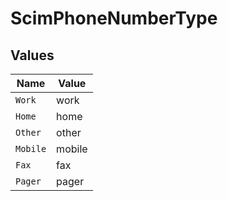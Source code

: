 # ScimPhoneNumberType


## Values

| Name     | Value    |
| -------- | -------- |
| `Work`   | work     |
| `Home`   | home     |
| `Other`  | other    |
| `Mobile` | mobile   |
| `Fax`    | fax      |
| `Pager`  | pager    |